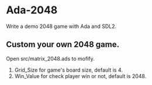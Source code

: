 # Ada-2048
Write a demo 2048 game with Ada and SDL2.

## Custom your own 2048 game.
Open src/matrix_2048.ads to mofify.

1. Grid_Size for game's board size, default is 4.
2. Win_Value for check player win or not, default is 2048.
